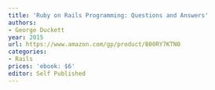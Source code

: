 ```yaml
---
title: 'Ruby on Rails Programming: Questions and Answers'
authors:
- George Duckett
year: 2015
url: https://www.amazon.com/gp/product/B00RY7KTN0
categories:
- Rails
prices: 'ebook: $6'
editor: Self Published
---
```

